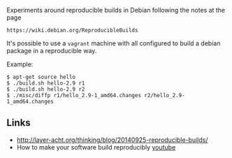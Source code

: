 Experiments around reproducible builds in Debian following the notes
at the page

    https://wiki.debian.org/ReproducibleBuilds

It's possible to use a ``vagrant`` machine with all configured to build
a debian package in a reproducible way.

Example:

    $ apt-get source hello
    $ ./build.sh hello-2.9 r1
    $ ./build.sh hello-2.9 r2
    $ ./misc/diffp r1/hello_2.9-1_amd64.changes r2/hello_2.9-1_amd64.changes

Links
-----

 - http://layer-acht.org/thinking/blog/20140925-reproducible-builds/
 - How to make your software build reproducibly [youtube](https://www.youtube.com/watch?v=IAw5vSNSxdI)
